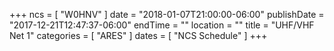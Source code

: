 +++
ncs = [ "W0HNV" ]
date = "2018-01-07T21:00:00-06:00"
publishDate = "2017-12-21T12:47:37-06:00"
endTime = ""
location = ""
title = "UHF/VHF Net 1"
categories = [ "ARES" ]
dates = [ "NCS Schedule" ]
+++
